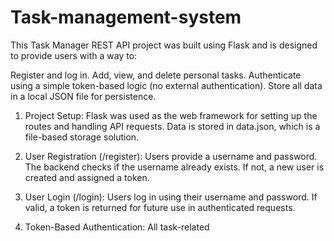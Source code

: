 # Task-management-system

This Task Manager REST API project was built using Flask and is designed to provide users with a way to:

Register and log in.
Add, view, and delete personal tasks.
Authenticate using a simple token-based logic (no external authentication).
Store all data in a local JSON file for persistence.


1. Project Setup:
Flask was used as the web framework for setting up the routes and handling API requests.
Data is stored in data.json, which is a file-based storage solution.

2. User Registration (/register):
Users provide a username and password.
The backend checks if the username already exists.
If not, a new user is created and assigned a token.

3. User Login (/login):
Users log in using their username and password.
If valid, a token is returned for future use in authenticated requests.

4. Token-Based Authentication:
All task-related
